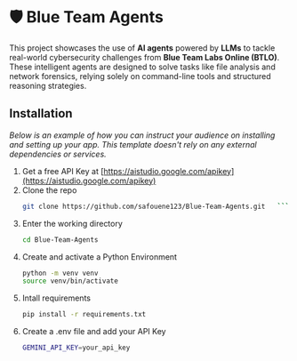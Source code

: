 # 🛡️ Blue Team Agents

This project showcases the use of **AI agents** powered by **LLMs** to tackle real-world cybersecurity challenges from **Blue Team Labs Online (BTLO)**. These intelligent agents are designed to solve tasks like file analysis and network forensics, relying solely on command-line tools and structured reasoning strategies.

## Installation

_Below is an example of how you can instruct your audience on installing and setting up your app. This template doesn't rely on any external dependencies or services._

1. Get a free API Key at [https://aistudio.google.com/apikey](https://aistudio.google.com/apikey)
2. Clone the repo
   ```sh
   git clone https://github.com/safouene123/Blue-Team-Agents.git   ```
3. Enter the working directory
   ```sh
   cd Blue-Team-Agents
   ```
4. Create and activate a Python Environment
   ```sh
   python -m venv venv
   source venv/bin/activate
   ```
5. Intall requirements
   ```sh
   pip install -r requirements.txt
   ```
6. Create a .env file and add your API Key
   ```sh
   GEMINI_API_KEY=your_api_key
   ```





